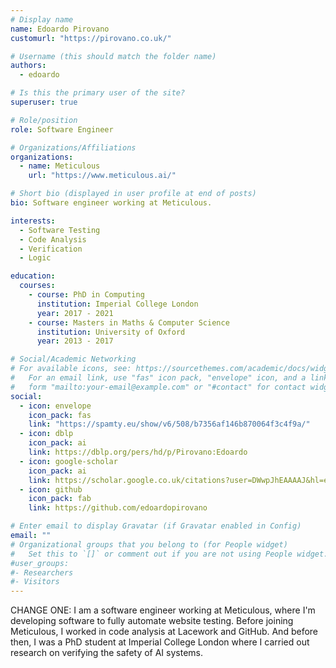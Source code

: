 ```yaml
---
# Display name
name: Edoardo Pirovano
customurl: "https://pirovano.co.uk/"

# Username (this should match the folder name)
authors:
  - edoardo

# Is this the primary user of the site?
superuser: true

# Role/position
role: Software Engineer

# Organizations/Affiliations
organizations:
  - name: Meticulous
    url: "https://www.meticulous.ai/"

# Short bio (displayed in user profile at end of posts)
bio: Software engineer working at Meticulous.

interests:
  - Software Testing
  - Code Analysis
  - Verification
  - Logic

education:
  courses:
    - course: PhD in Computing
      institution: Imperial College London
      year: 2017 - 2021
    - course: Masters in Maths & Computer Science
      institution: University of Oxford
      year: 2013 - 2017

# Social/Academic Networking
# For available icons, see: https://sourcethemes.com/academic/docs/widgets/#icons
#   For an email link, use "fas" icon pack, "envelope" icon, and a link in the
#   form "mailto:your-email@example.com" or "#contact" for contact widget.
social:
  - icon: envelope
    icon_pack: fas
    link: "https://spamty.eu/show/v6/508/b7356af146b870064f3c4f9a/"
  - icon: dblp
    icon_pack: ai
    link: https://dblp.org/pers/hd/p/Pirovano:Edoardo
  - icon: google-scholar
    icon_pack: ai
    link: https://scholar.google.co.uk/citations?user=DWwpJhEAAAAJ&hl=en
  - icon: github
    icon_pack: fab
    link: https://github.com/edoardopirovano

# Enter email to display Gravatar (if Gravatar enabled in Config)
email: ""
# Organizational groups that you belong to (for People widget)
#   Set this to `[]` or comment out if you are not using People widget.
#user_groups:
#- Researchers
#- Visitors
---
```


CHANGE ONE: I am a software engineer working at Meticulous, where I'm developing software to fully automate website testing. Before joining Meticulous, I worked in code analysis at Lacework and GitHub. And before then, I was a PhD student at Imperial College London where I carried out research on verifying the safety of AI systems.
